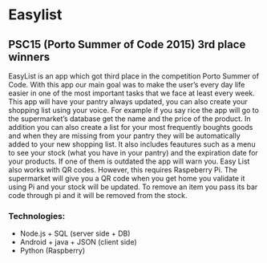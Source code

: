 # Easylist
## PSC15 (Porto Summer of Code 2015) 3rd place winners

EasyList is an app which got third place in the competition Porto Summer of Code. With this app our main goal was to make the user’s every day life easier in one of the most important tasks that we face at least every week. 
 This app will have your pantry always updated, you can also create your shopping list using your voice. For example if you say rice the app will go to the supermarket’s database get the name and the price of the product. In addition you can also create a list for your most frequently boughts goods and when they are missing from your pantry they will be automatically added to your new shopping list. It also includes feautures such as a menu to see your stock (what you have in your pantry) and the expiration date for your products. If one of them is outdated the app will warn you. 
Easy List also works with QR codes. However, this requires Raspeberry Pi. The supermarket will give you a QR code when you get home you validate it using Pi and your stock will be updated. To remove an item you pass its bar code through pi and it will be removed from the stock.

### Technologies:
- Node.js + SQL (server side + DB)
- Android + java + JSON (client side)
- Python (Raspberry)
